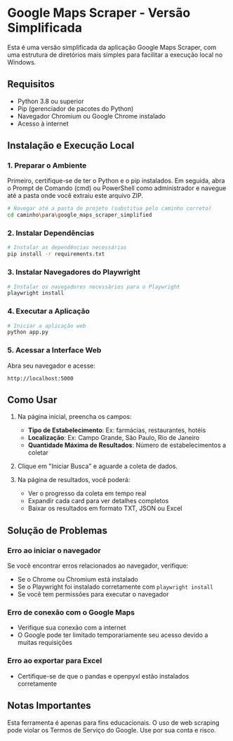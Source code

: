 # Google Maps Scraper - Versão Simplificada

Esta é uma versão simplificada da aplicação Google Maps Scraper, com uma estrutura de diretórios mais simples para facilitar a execução local no Windows.

## Requisitos

- Python 3.8 ou superior
- Pip (gerenciador de pacotes do Python)
- Navegador Chromium ou Google Chrome instalado
- Acesso à internet

## Instalação e Execução Local

### 1. Preparar o Ambiente

Primeiro, certifique-se de ter o Python e o pip instalados. Em seguida, abra o Prompt de Comando (cmd) ou PowerShell como administrador e navegue até a pasta onde você extraiu este arquivo ZIP.

```bash
# Navegar até a pasta do projeto (substitua pelo caminho correto)
cd caminho\para\google_maps_scraper_simplified
```

### 2. Instalar Dependências

```bash
# Instalar as dependências necessárias
pip install -r requirements.txt
```

### 3. Instalar Navegadores do Playwright

```bash
# Instalar os navegadores necessários para o Playwright
playwright install
```

### 4. Executar a Aplicação

```bash
# Iniciar a aplicação web
python app.py
```

### 5. Acessar a Interface Web

Abra seu navegador e acesse:
```
http://localhost:5000
```

## Como Usar

1. Na página inicial, preencha os campos:
   - **Tipo de Estabelecimento**: Ex: farmácias, restaurantes, hotéis
   - **Localização**: Ex: Campo Grande, São Paulo, Rio de Janeiro
   - **Quantidade Máxima de Resultados**: Número de estabelecimentos a coletar

2. Clique em "Iniciar Busca" e aguarde a coleta de dados.

3. Na página de resultados, você poderá:
   - Ver o progresso da coleta em tempo real
   - Expandir cada card para ver detalhes completos
   - Baixar os resultados em formato TXT, JSON ou Excel

## Solução de Problemas

### Erro ao iniciar o navegador

Se você encontrar erros relacionados ao navegador, verifique:
- Se o Chrome ou Chromium está instalado
- Se o Playwright foi instalado corretamente com `playwright install`
- Se você tem permissões para executar o navegador

### Erro de conexão com o Google Maps

- Verifique sua conexão com a internet
- O Google pode ter limitado temporariamente seu acesso devido a muitas requisições

### Erro ao exportar para Excel

- Certifique-se de que o pandas e openpyxl estão instalados corretamente

## Notas Importantes

Esta ferramenta é apenas para fins educacionais. O uso de web scraping pode violar os Termos de Serviço do Google. Use por sua conta e risco.
